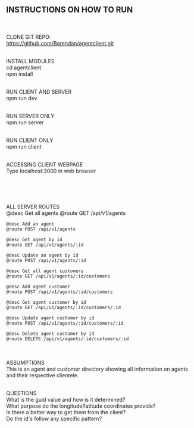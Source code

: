 INSTRUCTIONS ON HOW TO RUN
-------------------------------------------
<br/><br/>
CLONE GIT REPO:<br/>
	https://github.com/Barendan/agentclient.git <br/><br/>

INSTALL MODULES<br/>
	cd agentclient<br/>
	npm install<br/><br/>
 
RUN CLIENT AND SERVER<br/>
	npm run dev<br/><br/>
 
RUN SERVER ONLY<br/>
	npm run server<br/><br/>
 
RUN CLIENT ONLY<br/>
	npm run client<br/><br/>

ACCESSING CLIENT WEBPAGE<br/>
	Type localhost:3000 in web browser<br/><br/>

<br/><br/>

ALL SERVER ROUTES<br/>
	@desc Get all agents
	@route GET /api/v1/agents

	@desc Add an agent
	@route POST /api/v1/agents

	@desc Get agent by id
	@route GET /api/v1/agents/:id

	@desc Update an agent by id
	@route POST /api/v1/agents/:id

	@desc Get all agent customers
	@route GET /api/v1/agents/:id/customers

	@desc Add agent customer
	@route POST /api/v1/agents/:id/customers

	@desc Get agent customer by id
	@route GET /api/v1/agents/:id/customers/:id

	@desc Update agent customer by id
	@route POST /api/v1/agents/:id/customers/:id

	@desc Delete agent customer by id
	@route DELETE /api/v1/agents/:id/customers/:id

<br/><br/>
ASSUMPTIONS<br/>
	This is an agent and customer directory showing all information on agents and their respective clientele.<br/><br/>


QUESTIONS<br/>
	What is the guid value and how is it determined?<br/>
	What purpose do the longitude/latitude coordinates provide?<br/>
		Is there a better way to get them from the client?<br/>
	Do the id's follow any specific pattern?<br/>
